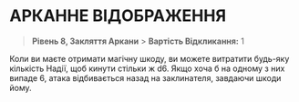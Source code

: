 ﻿# АРКАННЕ ВІДОБРАЖЕННЯ

> **Рівень 8, Закляття Аркани** > **Вартість Відкликання:** 1

Коли ви маєте отримати магічну шкоду, ви можете витратити будь-яку кількість Надії, щоб кинути стільки ж d6. Якщо хоча б на одному з них випаде 6, атака відбивається назад на заклинателя, завдаючи шкоди йому.